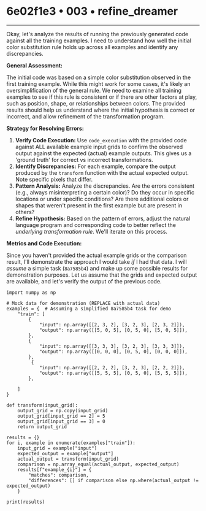 # 6e02f1e3 • 003 • refine_dreamer

---
Okay, let's analyze the results of running the previously generated code against all the training examples. I need to understand how well the initial color substitution rule holds up across all examples and identify any discrepancies.

**General Assessment:**

The initial code was based on a simple color substitution observed in the first training example. While this might work for some cases, it's likely an oversimplification of the general rule. We need to examine all training examples to see if this rule is consistent or if there are other factors at play, such as position, shape, or relationships between colors. The provided results should help us understand where the initial hypothesis is correct or incorrect, and allow refinement of the transformation program.

**Strategy for Resolving Errors:**

1.  **Verify Code Execution:** Use `code_execution` with the provided code against ALL available example input grids to confirm the observed output against the expected (actual) example outputs. This gives us a 'ground truth' for correct vs incorrect transformations.
2.  **Identify Discrepancies:** For each example, compare the output produced by the `transform` function with the actual expected output. Note specific pixels that differ.
3.  **Pattern Analysis:** Analyze the discrepancies. Are the errors consistent (e.g., always misinterpreting a certain color)? Do they occur in specific locations or under specific conditions? Are there additional colors or shapes that weren't present in the first example but are present in others?
4.  **Refine Hypothesis:** Based on the pattern of errors, adjust the natural language program and corresponding code to better reflect the *underlying transformation rule*. We'll iterate on this process.

**Metrics and Code Execution:**

Since you haven't provided the actual example grids or the comparison result, I'll demonstrate the approach I would take *if* I had that data. I will *assume* a simple task (`8a7585b4`) and make up some possible results for demonstration purposes. Let us assume that the grids and expected output are available, and let's verify the output of the previous code.

```tool_code
import numpy as np

# Mock data for demonstration (REPLACE with actual data)
examples = {  # Assuming a simplified 8a7585b4 task for demo
    "train": [
        {
            "input": np.array([[2, 3, 2], [3, 2, 3], [2, 3, 2]]),
            "output": np.array([[5, 0, 5], [0, 5, 0], [5, 0, 5]]),
        },
        {
            "input": np.array([[3, 3, 3], [3, 2, 3], [3, 3, 3]]),
            "output": np.array([[0, 0, 0], [0, 5, 0], [0, 0, 0]]),
        },
         {
            "input": np.array([[2, 2, 2], [3, 2, 3], [2, 2, 2]]),
            "output": np.array([[5, 5, 5], [0, 5, 0], [5, 5, 5]]),
        },

    ]
}

def transform(input_grid):
    output_grid = np.copy(input_grid)
    output_grid[input_grid == 2] = 5
    output_grid[input_grid == 3] = 0
    return output_grid

results = {}
for i, example in enumerate(examples["train"]):
    input_grid = example["input"]
    expected_output = example["output"]
    actual_output = transform(input_grid)
    comparison = np.array_equal(actual_output, expected_output)
    results[f"example_{i}"] = {
        "matches": comparison,
        "differences": [] if comparison else np.where(actual_output != expected_output)
    }

print(results)
```

